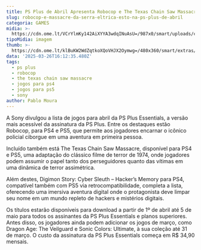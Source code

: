 ```yaml
---
title: PS Plus de Abril Apresenta Robocop e The Texas Chain Saw Massacre
slug: robocop-e-massacre-da-serra-eltrica-esto-na-ps-plus-de-abril
categoria: GAMES
midia: >-
  https://cdn.ome.lt/VCrYlmKy142AiXYYA3wdqINuAsU=/987x0/smart/uploads/conteudo/fotos/02_rzl4of3.jpg
tipoMidia: imagem
thumb: >-
  https://cdn.ome.lt/klBuKW2WdZqtkoXQoVHJX2Oymwg=/480x360/smart/extras/conteudos/Captura_de_tela_2025-03-26_124706.png
data: '2025-03-26T16:12:35.480Z'
tags:
  - ps plus
  - robocop
  - the texas chain saw massacre
  - jogos para ps4
  - jogos para ps5
  - sony
author: Pablo Moura
---
```


A Sony divulgou a lista de jogos para abril da PS Plus Essentials, a versão mais acessível da assinatura da PS Plus. Entre os destaques estão Robocop, para PS4 e PS5, que permite aos jogadores encarnar o icônico policial ciborgue em uma aventura em primeira pessoa.

Incluído também está The Texas Chain Saw Massacre, disponível para PS4 e PS5, uma adaptação do clássico filme de terror de 1974, onde jogadores podem assumir o papel tanto dos perseguidores quanto das vítimas em uma dinâmica de terror assimétrica.

Além destes, Digimon Story: Cyber Sleuth – Hacker’s Memory para PS4, compatível também com PS5 via retrocompatibilidade, completa a lista, oferecendo uma imersiva aventura digital onde o protagonista deve limpar seu nome em um mundo repleto de hackers e mistérios digitais.

Os títulos estarão disponíveis para download a partir de 1º de abril até 5 de maio para todos os assinantes da PS Plus Essentials e planos superiores. Antes disso, os jogadores ainda podem adicionar os jogos de março, como Dragon Age: The Veilguard e Sonic Colors: Ultimate, à sua coleção até 31 de março. O custo da assinatura da PS Plus Essentials começa em R$ 34,90 mensais.
